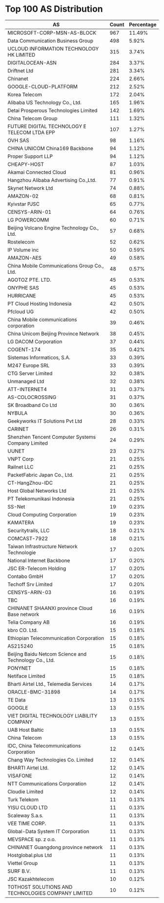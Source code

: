 # Top 100 AS Distribution
| AS | Count | Percentage |
|----|----|----|
| MICROSOFT-CORP-MSN-AS-BLOCK | 967 | 11.49% |
| Data Communication Business Group | 498 | 5.92% |
| UCLOUD INFORMATION TECHNOLOGY HK LIMITED | 315 | 3.74% |
| DIGITALOCEAN-ASN | 284 | 3.37% |
| Driftnet Ltd | 281 | 3.34% |
| Chinanet | 224 | 2.66% |
| GOOGLE-CLOUD-PLATFORM | 212 | 2.52% |
| Korea Telecom | 172 | 2.04% |
| Alibaba US Technology Co., Ltd. | 165 | 1.96% |
| Detai Prosperous Technologies Limited | 142 | 1.69% |
| China Telecom Group | 111 | 1.32% |
| FUTURE DIGITAL TECHNOLOGY E TELECOM LTDA EPP | 107 | 1.27% |
| OVH SAS | 98 | 1.16% |
| CHINA UNICOM China169 Backbone | 94 | 1.12% |
| Proper Support LLP | 94 | 1.12% |
| CHEAPY-HOST | 87 | 1.03% |
| Akamai Connected Cloud | 81 | 0.96% |
| Hangzhou Alibaba Advertising Co.,Ltd. | 77 | 0.91% |
| Skynet Network Ltd | 74 | 0.88% |
| AMAZON-02 | 68 | 0.81% |
| Kyivstar PJSC | 65 | 0.77% |
| CENSYS-ARIN-01 | 64 | 0.76% |
| LG POWERCOMM | 60 | 0.71% |
| Beijing Volcano Engine Technology Co., Ltd. | 57 | 0.68% |
| Rostelecom | 52 | 0.62% |
| IP Volume inc | 50 | 0.59% |
| AMAZON-AES | 49 | 0.58% |
| China Mobile Communications Group Co., Ltd. | 48 | 0.57% |
| AGOTOZ PTE. LTD. | 45 | 0.53% |
| ONYPHE SAS | 45 | 0.53% |
| HURRICANE | 45 | 0.53% |
| PT Cloud Hosting Indonesia | 42 | 0.50% |
| Pfcloud UG | 42 | 0.50% |
| China Mobile communications corporation | 39 | 0.46% |
| China Unicom Beijing Province Network | 38 | 0.45% |
| LG DACOM Corporation | 37 | 0.44% |
| COGENT-174 | 35 | 0.42% |
| Sistemas Informaticos, S.A. | 33 | 0.39% |
| M247 Europe SRL | 33 | 0.39% |
| CTG Server Limited | 32 | 0.38% |
| Unmanaged Ltd | 32 | 0.38% |
| ATT-INTERNET4 | 31 | 0.37% |
| AS-COLOCROSSING | 31 | 0.37% |
| SK Broadband Co Ltd | 30 | 0.36% |
| NYBULA | 30 | 0.36% |
| Geekyworks IT Solutions Pvt Ltd | 28 | 0.33% |
| CARINET | 26 | 0.31% |
| Shenzhen Tencent Computer Systems Company Limited | 24 | 0.29% |
| UUNET | 23 | 0.27% |
| VNPT Corp | 21 | 0.25% |
| Railnet LLC | 21 | 0.25% |
| PacketFabric Japan Co., Ltd. | 21 | 0.25% |
| CT-HangZhou-IDC | 21 | 0.25% |
| Host Global Networks Ltd | 21 | 0.25% |
| PT Telekomunikasi Indonesia | 21 | 0.25% |
| SS-Net | 19 | 0.23% |
| Cloud Computing Corporation | 19 | 0.23% |
| KAMATERA | 19 | 0.23% |
| Securitytrails, LLC | 18 | 0.21% |
| COMCAST-7922 | 18 | 0.21% |
| Taiwan Infrastructure Network Technologie | 17 | 0.20% |
| National Internet Backbone | 17 | 0.20% |
| JSC ER-Telecom Holding | 17 | 0.20% |
| Contabo GmbH | 17 | 0.20% |
| Techoff Srv Limited | 17 | 0.20% |
| CENSYS-ARIN-03 | 16 | 0.19% |
| TBC | 16 | 0.19% |
| CHINANET SHAANXI province Cloud Base network | 16 | 0.19% |
| Telia Company AB | 16 | 0.19% |
| kbro CO. Ltd. | 15 | 0.18% |
| Ethiopian Telecommunication Corporation | 15 | 0.18% |
| AS215240 | 15 | 0.18% |
| Beijing Baidu Netcom Science and Technology Co., Ltd. | 15 | 0.18% |
| PONYNET | 15 | 0.18% |
| Netiface Limited | 15 | 0.18% |
| Bharti Airtel Ltd., Telemedia Services | 14 | 0.17% |
| ORACLE-BMC-31898 | 14 | 0.17% |
| TE Data | 13 | 0.15% |
| GOOGLE | 13 | 0.15% |
| VIET DIGITAL TECHNOLOGY LIABILITY COMPANY | 13 | 0.15% |
| UAB Host Baltic | 13 | 0.15% |
| China Telecom | 13 | 0.15% |
| IDC, China Telecommunications Corporation | 12 | 0.14% |
| Chang Way Technologies Co. Limited | 12 | 0.14% |
| BHARTI Airtel Ltd. | 12 | 0.14% |
| VISAFONE | 12 | 0.14% |
| NTT Communications Corporation | 12 | 0.14% |
| Cloudie Limited | 12 | 0.14% |
| Turk Telekom | 11 | 0.13% |
| YISU CLOUD LTD | 11 | 0.13% |
| Scaleway S.a.s. | 11 | 0.13% |
| VEE TIME CORP. | 11 | 0.13% |
| Global-Data System IT Corporation | 11 | 0.13% |
| MEVSPACE sp. z o.o. | 11 | 0.13% |
| CHINANET Guangdong province network | 11 | 0.13% |
| Hostglobal.plus Ltd | 11 | 0.13% |
| Viettel Group | 11 | 0.13% |
| SURF B.V. | 11 | 0.13% |
| JSC Kazakhtelecom | 10 | 0.12% |
| TOTHOST SOLUTIONS AND TECHNOLOGIES COMPANY LIMITED | 10 | 0.12% |
